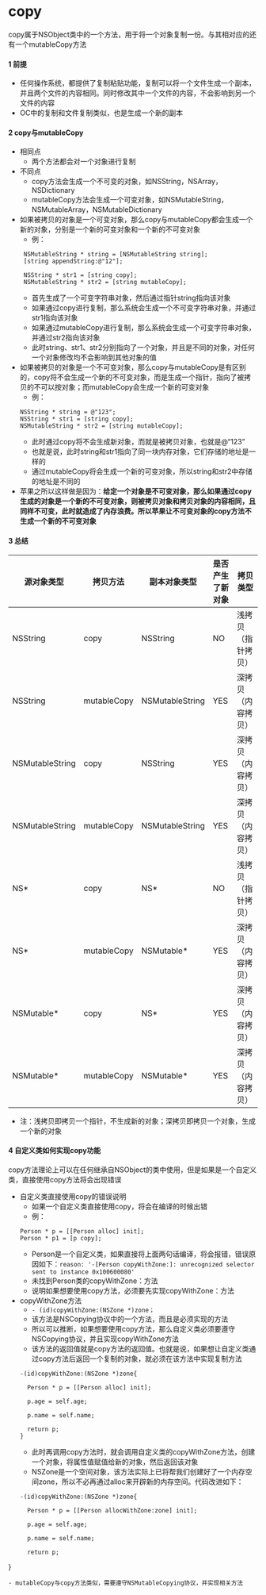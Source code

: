 # copy
copy属于NSObject类中的一个方法，用于将一个对象复制一份。与其相对应的还有一个mutableCopy方法
#### 1 前提
- 任何操作系统，都提供了复制粘贴功能，复制可以将一个文件生成一个副本，并且两个文件的内容相同。同时修改其中一个文件的内容，不会影响到另一个文件的内容
- OC中的复制和文件复制类似，也是生成一个新的副本

#### 2 copy与mutableCopy
- 相同点
  - 两个方法都会对一个对象进行复制
- 不同点
  - copy方法会生成一个不可变的对象，如NSString，NSArray，NSDictionary
  - mutableCopy方法会生成一个可变对象，如NSMutableString，NSMutableArray，NSMutableDictionary
- 如果被拷贝的对象是一个可变对象，那么copy与mutableCopy都会生成一个新的对象，分别是一个新的可变对象和一个新的不可变对象
  - 例：
  ```objc
   NSMutableString * string = [NSMutableString string];
   [string appendString:@"12"];
        
   NSString * str1 = [string copy];
   NSMutableString * str2 = [string mutableCopy];
  ```
  - 首先生成了一个可变字符串对象，然后通过指针string指向该对象
  - 如果通过copy进行复制，那么系统会生成一个不可变字符串对象，并通过str1指向该对象
  - 如果通过mutableCopy进行复制，那么系统会生成一个可变字符串对象，并通过str2指向该对象
  - 此时string、str1、str2分别指向了一个对象，并且是不同的对象，对任何一个对象修改均不会影响到其他对象的值
- 如果被拷贝的对象是一个不可变对象，那么copy与mutableCopy是有区别的，copy将不会生成一个新的不可变对象，而是生成一个指针，指向了被拷贝的不可以按对象；而mutableCopy会生成一个新的可变对象
  - 例：
  ```objc
  NSString * string = @"123";
  NSString * str1 = [string copy];
  NSMutableString * str2 = [string mutableCopy];
  ```
  - 此时通过copy将不会生成新对象，而就是被拷贝对象，也就是@“123”
  - 也就是说，此时string和str1指向了同一块内存对象，它们存储的地址是一样的
  - 通过mutableCopy将会生成一个新的可变对象，所以string和str2中存储的地址是不同的
- 苹果之所以这样做是因为：**给定一个对象是不可变对象，那么如果通过copy生成的对象是一个新的不可变对象，则被拷贝对象和拷贝对象的内容相同，且同样不可变，此时就造成了内存浪费。所以苹果让不可变对象的copy方法不生成一个新的不可变对象**

#### 3 总结
| 源对象类型 | 拷贝方法 | 副本对象类型 | 是否产生了新对象 | 拷贝类型 |
| --  | -- | -- | -- | -- |
| NSString | copy | NSString | NO | 浅拷贝（指针拷贝） |
| NSString | mutableCopy | NSMutableString | YES | 深拷贝（内容拷贝） |
| NSMutableString | copy | NSString | YES | 深拷贝（内容拷贝） |
| NSMutableString | mutableCopy | NSMutableString | YES | 深拷贝（内容拷贝） |
| NS* | copy | NS* | NO | 浅拷贝（指针拷贝） |
| NS* | mutableCopy | NSMutable* | YES | 深拷贝（内容拷贝） |
| NSMutable* | copy | NS* | YES | 深拷贝（内容拷贝） |
| NSMutable* | mutableCopy | NSMutable* | YES | 深拷贝（内容拷贝） |
- 注：浅拷贝即拷贝一个指针，不生成新的对象；深拷贝即拷贝一个对象，生成一个新的对象

#### 4 自定义类如何实现copy功能
copy方法理论上可以在任何继承自NSObject的类中使用，但是如果是一个自定义类，直接使用copy方法将会出现错误
- 自定义类直接使用copy的错误说明
  - 如果一个自定义类直接使用copy，将会在编译的时候出错
  - 例：
  ```objc
  Person * p = [[Person alloc] init];      
  Person * p1 = [p copy];
  ```
  - Person是一个自定义类，如果直接将上面两句话编译，将会报错，错误原因如下：```reason: '-[Person copyWithZone:]: unrecognized selector sent to instance 0x100600080'```
  - 未找到Person类的copyWithZone：方法
  - 说明如果想要使用copy方法，必须要先实现copyWithZone：方法
- copyWithZone方法
  - ```- (id)copyWithZone:(NSZone *)zone；```
  - 该方法是NSCopying协议中的一个方法，而且是必须实现的方法
  - 所以可以推断，如果想要使用copy方法，那么自定义类必须要遵守NSCopying协议，并且实现copyWithZone方法
  - 该方法的返回值就是copy方法的返回值。也就是说，如果想让自定义类通过copy方法后返回一个复制的对象，就必须在该方法中实现复制方法
  ```objc
  -(id)copyWithZone:(NSZone *)zone{
    
    Person * p = [[Person alloc] init];
    
    p.age = self.age;
    
    p.name = self.name;
    
    return p;
  }
  ```
  - 此时再调用copy方法时，就会调用自定义类的copyWithZone方法，创建一个对象，将属性值赋值给新的对象，然后返回该对象
  - NSZone是一个空间对象，该方法实际上已将帮我们创建好了一个内存空间zone，所以不必再通过alloc来开辟新的内存空间。代码改进如下：
  ```objc
  -(id)copyWithZone:(NSZone *)zone{
    
    Person * p = [[Person allocWithZone:zone] init];
    
    p.age = self.age;
    
    p.name = self.name;
    
    return p;
}
  ```
- mutableCopy与copy方法类似，需要遵守NSMutableCopying协议，并实现相关方法